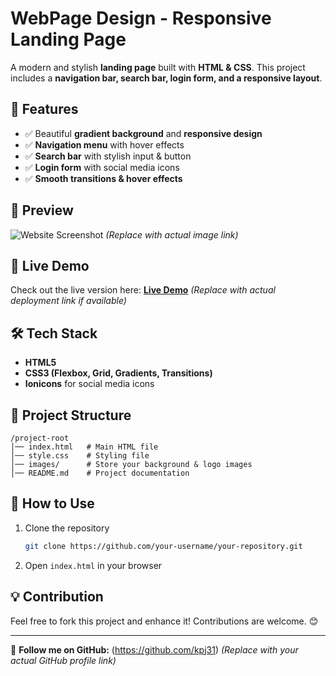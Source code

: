 # WebPage Design - Responsive Landing Page

A modern and stylish **landing page** built with **HTML & CSS**. This project includes a **navigation bar, search bar, login form, and a responsive layout**.

## 🌟 Features
- ✅ Beautiful **gradient background** and **responsive design**
- ✅ **Navigation menu** with hover effects
- ✅ **Search bar** with stylish input & button
- ✅ **Login form** with social media icons
- ✅ **Smooth transitions & hover effects**

## 📸 Preview
![Website Screenshot](link-to-screenshot) *(Replace with actual image link)*

## 🚀 Live Demo
Check out the live version here: **[Live Demo](your-live-demo-link)** *(Replace with actual deployment link if available)*

## 🛠️ Tech Stack
- **HTML5**  
- **CSS3 (Flexbox, Grid, Gradients, Transitions)**  
- **Ionicons** for social media icons  

## 📂 Project Structure
```
/project-root
│── index.html   # Main HTML file
│── style.css    # Styling file
│── images/      # Store your background & logo images
│── README.md    # Project documentation
```

## 📌 How to Use
1. Clone the repository  
   ```sh
   git clone https://github.com/your-username/your-repository.git
   ```
2. Open `index.html` in your browser  

## 💡 Contribution
Feel free to fork this project and enhance it! Contributions are welcome. 😊  

---

🔗 **Follow me on GitHub:** (https://github.com/kpj31) *(Replace with your actual GitHub profile link)*

